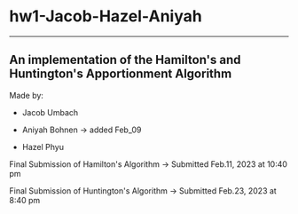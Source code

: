 # hw1-Jacob-Hazel-Aniyah

----------------------------------------------------------------------------
An implementation of the Hamilton's and Huntington's Apportionment Algorithm
----------------------------------------------------------------------------

Made by:

 * Jacob Umbach

 * Aniyah Bohnen -> added Feb_09
 
 * Hazel Phyu


Final Submission of Hamilton's Algorithm 
 -> Submitted Feb.11, 2023 at 10:40 pm

Final Submission of Huntington's Algorithm 
 -> Submitted Feb.23, 2023 at 8:40 pm